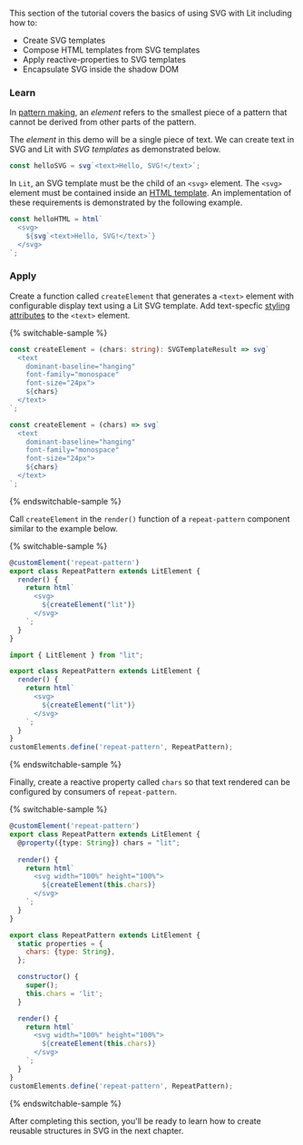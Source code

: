 This section of the tutorial covers the basics of using SVG with Lit
including how to:

- Create SVG templates
- Compose HTML templates from SVG templates
- Apply reactive-properties to SVG templates
- Encapsulate SVG inside the shadow DOM

### Learn

In [pattern making](https://www.laurenceking.com/products/how-to-make-repeat-patterns),
an _element_ refers to the smallest piece of a
pattern that cannot be derived from other parts of the pattern.

The _element_ in this demo will be a single piece of text. We can
create text in SVG and Lit with _SVG templates_ as demonstrated below.

```ts
const helloSVG = svg`<text>Hello, SVG!</text>`;
```

In `Lit`, an SVG template must be the child of an `<svg>` element. The
`<svg>` element must be contained inside an [HTML template](https://lit.dev/docs/templates/overview/).
An implementation of these requirements is demonstrated by the following
example.

```ts
const helloHTML = html`
  <svg>
    ${svg`<text>Hello, SVG!</text>`}
  </svg>
`;
```

### Apply

Create a function called `createElement` that generates a `<text>` 
element with configurable display text using a Lit SVG template.
Add text-specfic [styling attributes](https://developer.mozilla.org/en-US/docs/Web/SVG/Element/text#global_attributes)
to the `<text>` element.

{% switchable-sample %}

```ts
const createElement = (chars: string): SVGTemplateResult => svg`
  <text
    dominant-baseline="hanging"
    font-family="monospace"
    font-size="24px">
    ${chars}
  </text>
`;
```

```js
const createElement = (chars) => svg`
  <text
    dominant-baseline="hanging"
    font-family="monospace"
    font-size="24px">
    ${chars}
  </text>
`;
```

{% endswitchable-sample %}

Call `createElement` in the `render()` function of a `repeat-pattern`
component similar to the example below.

{% switchable-sample %}

```ts
@customElement('repeat-pattern')
export class RepeatPattern extends LitElement {        
  render() {
    return html`
      <svg>
        ${createElement("lit")}
      </svg>
    `;
  }
}
```

```js
import { LitElement } from "lit";

export class RepeatPattern extends LitElement {
  render() {
    return html`
      <svg>
        ${createElement("lit")}
      </svg>
    `;
  }
}
customElements.define('repeat-pattern', RepeatPattern);
```

{% endswitchable-sample %}


Finally, create a reactive property called `chars` so that text
rendered can be configured by consumers of `repeat-pattern`.

{% switchable-sample %}

```ts
@customElement('repeat-pattern')
export class RepeatPattern extends LitElement {    
  @property({type: String}) chars = "lit";
  
  render() {
    return html`
      <svg width="100%" height="100%">
        ${createElement(this.chars)}
      </svg>
    `;
  }
}
```

```js
export class RepeatPattern extends LitElement {
  static properties = {
    chars: {type: String},
  };

  constructor() {
    super();
    this.chars = 'lit';
  }

  render() {
    return html`
      <svg width="100%" height="100%">
        ${createElement(this.chars)}
      </svg>
    `;
  }
}
customElements.define('repeat-pattern', RepeatPattern);
```

{% endswitchable-sample %}


After completing this section, you'll be ready to learn how to create
reusable structures in SVG in the next chapter.